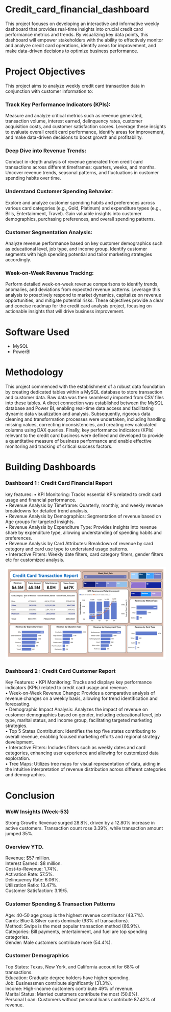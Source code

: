 # Credit_card_financial_dashboard
This project focuses on developing an interactive and informative weekly dashboard that provides real-time insights into crucial credit card performance metrics and trends. By visualizing key data points, this dashboard will empower stakeholders with the ability to effectively monitor and analyze credit card operations, identify areas for improvement, and make data-driven decisions to optimize business performance.
# Project Objectives
This project aims to analyze weekly credit card transaction data in conjunction with customer information to:
### Track Key Performance Indicators (KPIs): </br>
Measure and analyze critical metrics such as revenue generated, transaction volume, interest earned, delinquency rates, customer acquisition costs, and customer satisfaction scores.
Leverage these insights to evaluate overall credit card performance, identify areas for improvement, and make data-driven decisions to boost growth and profitability.
### Deep Dive into Revenue Trends: </br>
Conduct in-depth analysis of revenue generated from credit card transactions across different timeframes: quarters, weeks, and months.
Uncover revenue trends, seasonal patterns, and fluctuations in customer spending habits over time.
### Understand Customer Spending Behavior: </br>
Explore and analyze customer spending habits and preferences across various card categories (e.g., Gold, Platinum) and expenditure types (e.g., Bills, Entertainment, Travel).
Gain valuable insights into customer demographics, purchasing preferences, and overall spending patterns.
### Customer Segmentation Analysis: </br>
Analyze revenue performance based on key customer demographics such as educational level, job type, and income group.
Identify customer segments with high spending potential and tailor marketing strategies accordingly.
### Week-on-Week Revenue Tracking:
Perform detailed week-on-week revenue comparisons to identify trends, anomalies, and deviations from expected revenue patterns.
Leverage this analysis to proactively respond to market dynamics, capitalize on revenue opportunities, and mitigate potential risks.
These objectives provide a clear and concise roadmap for the credit card analysis project, focusing on actionable insights that will drive business improvement.
# Software Used
- MySQL
- PowerBI
# Methodology
This project commenced with the establishment of a robust data foundation by creating dedicated tables within a MySQL database to store transaction and customer data. Raw data was then seamlessly imported from CSV files into these tables. A direct connection was established between the MySQL database and Power BI, enabling real-time data access and facilitating dynamic data visualization and analysis. Subsequently, rigorous data cleaning and transformation processes were undertaken, including handling missing values, correcting inconsistencies, and creating new calculated columns using DAX queries. Finally, key performance indicators (KPIs) relevant to the credit card business were defined and developed to provide a quantitative measure of business performance and enable effective monitoring and tracking of critical success factors.
# Building Dashboards
### Dashboard 1 : Credit Card Financial Report
key features:
• KPI Monitoring: Tracks essential KPIs related to credit card usage and financial performance. </br>
• Revenue Analysis by Timeframe: Quarterly, monthly, and weekly revenue breakdowns for detailed trend analysis. </br>
• Revenue Analysis by Demographics: Segmentation of revenue based on Age groups for targeted insights. </br>
• Revenue Analysis by Expenditure Type: Provides insights into revenue share by expenditure type, allowing understanding of spending habits and preferences. </br>
• Revenue Analysis by Card Attributes: Breakdown of revenue by card category and card use type to understand usage patterns. </br>
• Interactive Filters: Weekly date filters, card category filters, gender filters etc for customized analysis. </br>


![Dashboard 1](https://github.com/avishekhganguly123/Credit_card_financial_dashboard/blob/b46accb63afb1cd027d7021807e30055f207d760/Credit_card_transaction_report.png)


### Dashboard 2 : Credit Card Customer Report
Key Features:
• KPI Monitoring: Tracks and displays key performance indicators (KPIs) related to credit card usage and revenue. </br>
• Week-on-Week Revenue Change: Provides a comparative analysis of revenue changes on a weekly basis, allowing for trend identification and forecasting. </br>
• Demographic Impact Analysis: Analyzes the impact of revenue on customer demographics based on gender, including educational level, job type, marital status, and income group, facilitating targeted marketing strategies. </br>
• Top 5 States Contribution: Identifies the top five states contributing to overall revenue, enabling focused marketing efforts and regional strategy development. </br>
• Interactive Filters: Includes filters such as weekly dates and card categories, enhancing user experience and allowing for customized data exploration. </br>
• Tree Maps: Utilizes tree maps for visual representation of data, aiding in the intuitive interpretation of revenue distribution across different categories and demographics.
# Conclusion
### WoW Insights (Week-53)
Strong Growth: Revenue surged 28.8%, driven by a 12.80% increase in active customers. Transaction count rose 3.39%, while transaction amount jumped 35%.
### Overview YTD.
Revenue: $57 million. </br>
Interest Earned: $8 million. </br>
Cost-to-Revenue: 1.74%. </br>
Activation Rate: 57.5%. </br>
Delinquency Rate: 6.06%. </br>
Utilization Ratio: 13.47%. </br>
Customer Satisfaction: 3.19/5.
### Customer Spending & Transaction Patterns
Age: 40-50 age group is the highest revenue contributor (43.7%). </br>
Cards: Blue & Silver cards dominate (93% of transactions). </br>
Method: Swipe is the most popular transaction method (66.9%). </br>
Categories: Bill payments, entertainment, and fuel are top spending categories. </br>
Gender: Male customers contribute more (54.4%).
### Customer Demographics
Top States: Texas, New York, and California account for 68% of transactions. </br>
Education: Graduate degree holders have higher spending. </br>
Job: Businessmen contribute significantly (31.3%). </br>
Income: High-income customers contribute 49% of revenue. </br>
Marital Status: Married customers contribute the most (50.6%). </br>
Personal Loan: Customers without personal loans contribute 87.42% of revenue.








